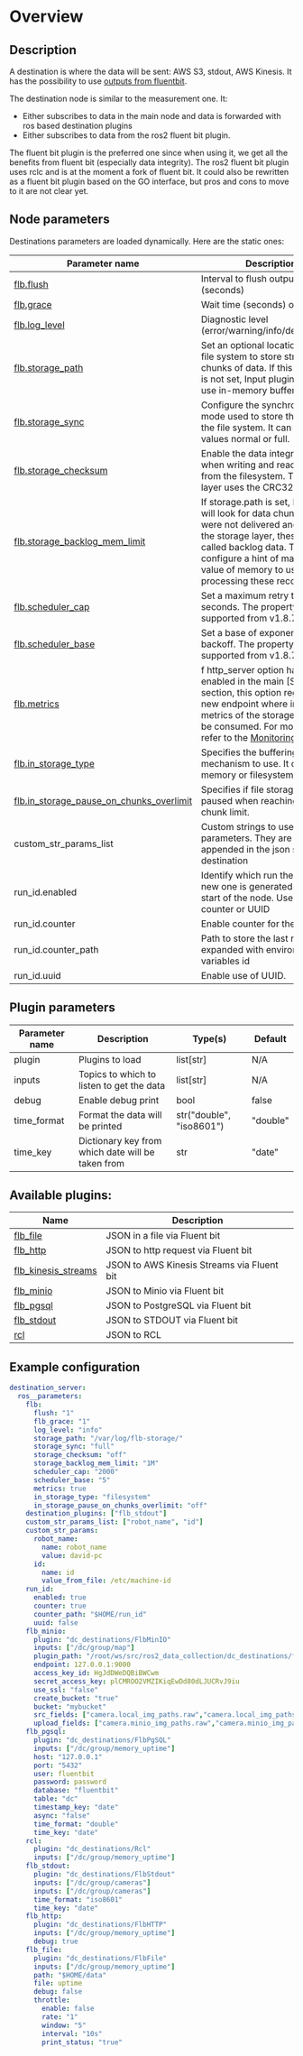 # Overview

## Description
A destination is where the data will be sent: AWS S3, stdout, AWS Kinesis. It has the possibility to use [outputs from fluentbit](https://docs.fluentbit.io/manual/pipeline/outputs).

The destination node is similar to the measurement one. It:
* Either subscribes to data in the main node and data is forwarded with ros based destination plugins
* Either subscribes to data from the ros2 fluent bit plugin.

The fluent bit plugin is the preferred one since when using it, we get all the benefits from fluent bit (especially data integrity). The ros2 fluent bit plugin uses rclc and is at the moment a fork of fluent bit. It could also be rewritten as a fluent bit plugin based on the GO interface, but pros and cons to move to it are not clear yet.


## Node parameters

Destinations parameters are loaded dynamically. Here are the static ones:

| Parameter name                                                                                                                                | Description                                                                                                                                                                                                                                                                             | Type(s)     | Default                 |
| --------------------------------------------------------------------------------------------------------------------------------------------- | --------------------------------------------------------------------------------------------------------------------------------------------------------------------------------------------------------------------------------------------------------------------------------------- | ----------- | ----------------------- |
| [flb.flush](https://docs.fluentbit.io/manual/v/1.3/service)                                                                                   | Interval to flush output (seconds)                                                                                                                                                                                                                                                      | str         | "1"                     |
| [flb.grace](https://docs.fluentbit.io/manual/v/1.3/service)                                                                                   | Wait time (seconds) on exit                                                                                                                                                                                                                                                             | str         | "1"                     |
| [flb.log_level](https://docs.fluentbit.io/manual/v/1.3/service)                                                                               | Diagnostic level (error/warning/info/debug/trace)                                                                                                                                                                                                                                       | str         | "info"                  |
| [flb.storage_path](https://docs.fluentbit.io/manual/administration/buffering-and-storage)                                                     | Set an optional location in the file system to store streams and chunks of data. If this parameter is not set, Input plugins can only use in-memory buffering.                                                                                                                          | str         | "/var/log/flb-storage/" |
| [flb.storage_sync](https://docs.fluentbit.io/manual/administration/buffering-and-storage)                                                     | Configure the synchronization mode used to store the data into the file system. It can take the values normal or full.                                                                                                                                                                  | str         | "normal"                |
| [flb.storage_checksum](https://docs.fluentbit.io/manual/administration/buffering-and-storage)                                                 | Enable the data integrity check when writing and reading data from the filesystem. The storage layer uses the CRC32 algorithm.                                                                                                                                                          | str         | "off"                   |
| [flb.storage_backlog_mem_limit](https://docs.fluentbit.io/manual/administration/buffering-and-storage)                                        | If storage.path is set, Fluent Bit will look for data chunks that were not delivered and are still in the storage layer, these are called backlog data. This option configure a hint of maximum value of memory to use when processing these records.                                   | str         | "5M"                    |
| [flb.scheduler_cap](https://docs.fluentbit.io/manual/administration/scheduling-and-retries)                                                   | Set a maximum retry time in seconds. The property is supported from v1.8.7.                                                                                                                                                                                                             | str         | "2000"                  |
| [flb.scheduler_base](https://docs.fluentbit.io/manual/administration/scheduling-and-retries)                                                  | Set a base of exponential backoff. The property is supported from v1.8.7.                                                                                                                                                                                                               | str         | "5"                     |
| [flb.metrics](https://docs.fluentbit.io/manual/administration/buffering-and-storage)                                                          | f http_server option has been enabled in the main \[SERVICE\] section, this option registers a new endpoint where internal metrics of the storage layer can be consumed. For more details refer to the [Monitoring](https://docs.fluentbit.io/manual/administration/monitoring) section | bool        | false                   |
| [flb.in_storage_type](https://docs.fluentbit.io/manual/administration/buffering-and-storage#input-section-configuration)                      | Specifies the buffering mechanism to use. It can be memory or filesystem.                                                                                                                                                                                                               | str         | "filesystem"            |
| [flb.in_storage_pause_on_chunks_overlimit](https://docs.fluentbit.io/manual/administration/buffering-and-storage#input-section-configuration) | Specifies if file storage is to be paused when reaching the chunk limit.                                                                                                                                                                                                                | str         | "off"                   |
| custom_str_params_list                                                                                                                        | Custom strings to use in other parameters. They are also appended in the json sent to the destination                                                                                                                                                                                   | list\[str\] | N/A                     |
| run_id.enabled                                                                                                                                | Identify which run the robot is. A new one is generated at every start of the node. Uses either a counter or UUID                                                                                                                                                                       | str         | "true"                  |
| run_id.counter                                                                                                                                | Enable counter for the run_id                                                                                                                                                                                                                                                           | str         | "true"                  |
| run_id.counter_path                                                                                                                           | Path to store the last run. It is expanded with environment variables id                                                                                                                                                                                                                | str         | "$HOME/run_id"          |
| run_id.uuid                                                                                                                                   | Enable use of UUID.                                                                                                                                                                                                                                                                     | str         | "false"                 |


## Plugin parameters

| Parameter name | Description                                       | Type(s)                  | Default  |
| -------------- | ------------------------------------------------- | ------------------------ | -------- |
| plugin         | Plugins to load                                   | list\[str\]              | N/A      |
| inputs         | Topics to which to listen to get the data         | list\[str\]              | N/A      |
| debug          | Enable debug print                                | bool                     | false    |
| time_format    | Format the data will be printed                   | str("double", "iso8601") | "double" |
| time_key       | Dictionary key from which date will be taken from | str                      | "date"   |

## Available plugins:

| Name                                                              | Description                                |
| ----------------------------------------------------------------- | ------------------------------------------ |
| [flb_file](./destinations/flb_file.md)                            | JSON in a file via Fluent bit              |
| [flb_http](./destinations/flb_http.md)                            | JSON to http request via Fluent bit        |
| [flb_kinesis_streams](./destinations/flb_kinesis_data_streams.md) | JSON to AWS Kinesis Streams via Fluent bit |
| [flb_minio](./destinations/flb_minio.md)                          | JSON to Minio via Fluent bit               |
| [flb_pgsql](./destinations/flb_pgsql.md)                          | JSON to PostgreSQL via Fluent bit          |
| [flb_stdout](./destinations/flb_stdout.md)                        | JSON to STDOUT via Fluent bit              |
| [rcl](./destinations/rcl.md)                                      | JSON to RCL                                |


## Example configuration

```yaml
destination_server:
  ros__parameters:
    flb:
      flush: "1"
      flb_grace: "1"
      log_level: "info"
      storage_path: "/var/log/flb-storage/"
      storage_sync: "full"
      storage_checksum: "off"
      storage_backlog_mem_limit: "1M"
      scheduler_cap: "2000"
      scheduler_base: "5"
      metrics: true
      in_storage_type: "filesystem"
      in_storage_pause_on_chunks_overlimit: "off"
    destination_plugins: ["flb_stdout"]
    custom_str_params_list: ["robot_name", "id"]
    custom_str_params:
      robot_name:
        name: robot_name
        value: david-pc
      id:
        name: id
        value_from_file: /etc/machine-id
    run_id:
      enabled: true
      counter: true
      counter_path: "$HOME/run_id"
      uuid: false
    flb_minio:
      plugin: "dc_destinations/FlbMinIO"
      inputs: ["/dc/group/map"]
      plugin_path: "/root/ws/src/ros2_data_collection/dc_destinations/flb_plugins/lib/out_minio.so"
      endpoint: 127.0.0.1:9000
      access_key_id: HgJdDWeDQBiBWCwm
      secret_access_key: plCMROO2VMZIKiqEwDd80dLJUCRvJ9iu
      use_ssl: "false"
      create_bucket: "true"
      bucket: "mybucket"
      src_fields: ["camera.local_img_paths.raw","camera.local_img_paths.rotated", "map.local_map_paths.yaml", "map.local_map_paths.pgm"]
      upload_fields: ["camera.minio_img_paths.raw","camera.minio_img_paths.rotated", "map.minio_map_paths.yaml", "map.minio_map_paths.pgm"]
    flb_pgsql:
      plugin: "dc_destinations/FlbPgSQL"
      inputs: ["/dc/group/memory_uptime"]
      host: "127.0.0.1"
      port: "5432"
      user: fluentbit
      password: password
      database: "fluentbit"
      table: "dc"
      timestamp_key: "date"
      async: "false"
      time_format: "double"
      time_key: "date"
    rcl:
      plugin: "dc_destinations/Rcl"
      inputs: ["/dc/group/memory_uptime"]
    flb_stdout:
      plugin: "dc_destinations/FlbStdout"
      inputs: ["/dc/group/cameras"]
      inputs: ["/dc/group/cameras"]
      time_format: "iso8601"
      time_key: "date"
    flb_http:
      plugin: "dc_destinations/FlbHTTP"
      inputs: ["/dc/group/memory_uptime"]
      debug: true
    flb_file:
      plugin: "dc_destinations/FlbFile"
      inputs: ["/dc/group/memory_uptime"]
      path: "$HOME/data"
      file: uptime
      debug: false
      throttle:
        enable: false
        rate: "1"
        window: "5"
        interval: "10s"
        print_status: "true"
```
